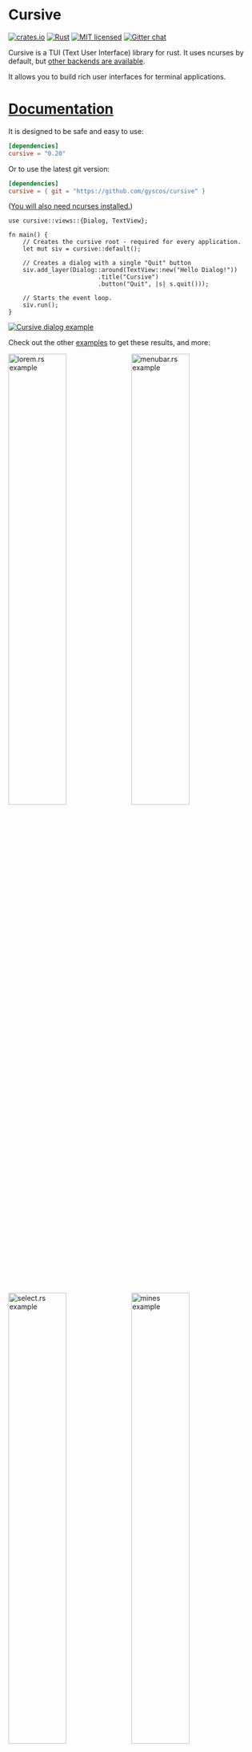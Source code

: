 # Cursive

[![crates.io](https://img.shields.io/crates/v/cursive.svg)](https://crates.io/crates/cursive)
[![Rust](https://github.com/gyscos/cursive/actions/workflows/rust.yml/badge.svg?branch=main)](https://github.com/gyscos/cursive/actions/workflows/rust.yml)
[![MIT licensed](https://img.shields.io/badge/license-MIT-blue.svg)](./LICENSE)
[![Gitter chat](https://badges.gitter.im/gyscos/cursive.png)](https://gitter.im/cursive-rs/cursive)


Cursive is a TUI (Text User Interface) library for rust. It uses ncurses by default, but [other backends are available](https://github.com/gyscos/cursive/wiki/Backends).

It allows you to build rich user interfaces for terminal applications.

# [Documentation](http://docs.rs/cursive)

It is designed to be safe and easy to use:

```toml
[dependencies]
cursive = "0.20"
```

Or to use the latest git version:

```toml
[dependencies]
cursive = { git = "https://github.com/gyscos/cursive" }
```

([You will also need ncurses installed.](https://github.com/gyscos/cursive/wiki/Install-ncurses))

```rust,no_run
use cursive::views::{Dialog, TextView};

fn main() {
    // Creates the cursive root - required for every application.
    let mut siv = cursive::default();

    // Creates a dialog with a single "Quit" button
    siv.add_layer(Dialog::around(TextView::new("Hello Dialog!"))
                         .title("Cursive")
                         .button("Quit", |s| s.quit()));

    // Starts the event loop.
    siv.run();
}
```

[![Cursive dialog example](https://raw.githubusercontent.com/gyscos/cursive/main/doc/cursive_example.png)](https://github.com/gyscos/cursive/tree/main/cursive/examples/dialog.rs)

Check out the other [examples](https://github.com/gyscos/cursive/tree/main/cursive/examples) to get these results, and more:

<div>
<a href="https://github.com/gyscos/cursive/blob/main/cursive/examples/lorem.rs"><img src="https://imgur.com/hW9M9MV.png" alt="lorem.rs example", width="48%" /></a>
<a href="https://github.com/gyscos/cursive/blob/main/cursive/examples/menubar.rs"><img src="https://imgur.com/xx3lZPz.png" alt="menubar.rs example", width="48%" /></a>
<a href="https://github.com/gyscos/cursive/blob/main/cursive/examples/select.rs"><img src="https://imgur.com/couty0n.png" alt="select.rs example", width="48%" /></a>
<a href="https://github.com/gyscos/cursive/blob/main/cursive/examples/mines/"><img src="https://imgur.com/vNteYyy.png" alt="mines example", width="48%" /></a>
<a href="https://github.com/gyscos/cursive/blob/main/cursive/examples/theme_manual.rs"><img src="https://i.imgur.com/I9V5KRi.png" alt="theme_manual.rs example", width="48%" /></a>
<a href="https://github.com/gyscos/cursive/blob/main/cursive-syntect/examples/parse.rs"><img src="https://i.imgur.com/a8bfe5s.png" alt="syntect example" width="48%" /></a>
</div>

_(Colors may depend on your terminal configuration.)_

## Tutorials

These tutorials may help you get started with cursive:

* [Starting with cursive: (1/3)](https://github.com/gyscos/cursive/tree/main/doc/tutorial_1.md)
* [Starting with cursive: (2/3)](https://github.com/gyscos/cursive/tree/main/doc/tutorial_2.md)
* [Starting with cursive: (3/3)](https://github.com/gyscos/cursive/tree/main/doc/tutorial_3.md)

## Third-party views

Here are a few crates implementing new views for you to use:

* [cursive-aligned-view](https://github.com/deinstapel/cursive-aligned-view): A view wrapper for gyscos/cursive views which aligns child views.
* [cursive-async-view](https://github.com/deinstapel/cursive-async-view): A loading-screen wrapper.
* [cursive-flexi-logger-view](https://github.com/deinstapel/cursive-flexi-logger-view): An alternative debug view using `emabee/flexi_logger`.
* [cursive-markup](https://sr.ht/~ireas/cursive-markup-rs): A view that renders HTML or other markup.
* [cursive-multiplex](https://github.com/deinstapel/cursive-multiplex): A tmux like multiplexer.
* [cursive-spinner-view](https://github.com/otov4its/cursive-spinner-view): A spinner view.
* [cursive-tabs](https://github.com/deinstapel/cursive-tabs): Tabs.
* [cursive_calendar_view](https://github.com/BonsaiDen/cursive_calendar_view): A basic calendar view implementation.
* [cursive_hexview](https://github.com/hellow554/cursive_hexview): A simple hexview.
* [cursive_table_view](https://github.com/BonsaiDen/cursive_table_view): A basic table view component.
* [cursive_tree_view](https://github.com/BonsaiDen/cursive_tree_view): A tree view implementation.
* [cursive-hjkl](https://github.com/gamma-delta/cursive-hjkl): Wraps any view to use Vim-like `hjkl` controls.

## Showcases

Here are some cool applications using cursive:

* [RustyChat](https://github.com/SambaDialloB/RustyChat): Chat client made using Rust and Cursive.
* [checkline](https://github.com/sixarm/checkline-rust-crate): Checkbox line picker from stdin to stdout.
* [clock-cli](https://github.com/TianyiShi2001/clock-cli-rs): A clock with stopwatch and countdown timer functionalities.
* [fui](https://github.com/xliiv/fui): Add CLI & form interface to your program.
* [game2048-rs](https://github.com/genieCS/game2048-rs): a tui game2048 using Rust and cursive.
* [git-branchless](https://github.com/arxanas/git-branchless): Branchless workflow for Git.
* [grin-tui](https://github.com/mimblewimble/grin): Minimal implementation of the MimbleWimble protocol.
* [kakikun](https://github.com/file-acomplaint/kakikun): A paint and ASCII art application for the terminal.
* [launchk](https://github.com/mach-kernel/launchk): Manage launchd agents and daemons on macOS.
* [markline](https://github.com/sixarm/markline): Marker-based line picker from stdin to stdout.
* [mythra](https://github.com/deven96/mythra): CLI to search for music.
* [ncspot](https://github.com/hrkfdn/ncspot): Cross-platform ncurses Spotify client.
* [rbmenu-tui](https://github.com/DevHyperCoder/rbmenu-tui): A TUI for bookmark management.
* [retris](https://github.com/genieCS/retris): A simple implementation of the classic tetris game.
* [ripasso](https://github.com/cortex/ripasso): A simple password manager written in Rust.
* [rusty-man](https://sr.ht/~ireas/rusty-man): Browse rustdoc documentation.
* [saci-rs](https://gitlab.com/ihercowitz/saci-rs): Simple API Client Interface.
* [so](https://github.com/samtay/so): A terminal interface for Stack Overflow.
* [sudoku-tui](https://github.com/TianyiShi2001/sudoku-tui): Play sudoku on the command line.
* [tap](https://github.com/timdubbins/tap): An audio player for the terminal with fuzzy finder.
* [ttyloop](https://github.com/gamma-delta/ttyloop): Clone of the mobile game Loop.
* [wiki-tui](https://github.com/Builditluc/wiki-tui): A simple and easy to use Wikipedia Text User Interface

## Goals

* **Ease of use.** Simple apps should be simple. Complex apps should be manageable.
* **Linux TTY Compatibility.** Colors may suffer, and UTF-8 may be too much, but most features *must* work properly on a Linux TTY.
* **Flexibility.** This library should be able to handle simple UI scripts, complex real-time applications, or even games.
    * In particular, it tries to have enough features to recreate these kind of tools:
        * [menuconfig](http://en.wikipedia.org/wiki/Menuconfig#/media/File:Linux_x86_3.10.0-rc2_Kernel_Configuration.png)
        * [nmtui](https://access.redhat.com/documentation/en-US/Red_Hat_Enterprise_Linux/7/html/Networking_Guide/sec-Configure_a_Network_Team_Using_the_Text_User_Interface_nmtui.html)

## Compatibility

First off, terminals are messy. A small set of features is standard, but beyond that, almost every terminal has its own implementation.

### Output

* **Colors**: the basic 8-colors palette should be broadly supported. User-defined colors is not supported in the raw linux TTY, but should work in most terminals, although it's still kinda experimental.
* **UTF-8**: Currently Cursive really expects a UTF-8 locale. It may eventually get patched to support window borders on other locales, but it's not a priority.
There is initial support for [wide characters](https://en.wikipedia.org/wiki/CJK_characters). [RTL](https://en.wikipedia.org/wiki/Right-to-left) support [is planned](https://github.com/gyscos/cursive/issues/31), but still very early.

### Input

* The `key_codes` example can be a useful tool to see how the library reacts to various key presses.
* Keep in mind that if the terminal has shortcuts registered, they probably won't be transmitted to the app.
* UTF-8 input should work fine in a unicode-enabled terminal emulator, but raw linux TTY may be more capricious.

## [Contributing](CONTRIBUTING.md)
## Alternatives

See also [ratatui](https://github.com/ratatui-org/ratatui) - and a small [comparison page](https://github.com/gyscos/cursive/wiki/Cursive-vs-tui%E2%80%90rs).
